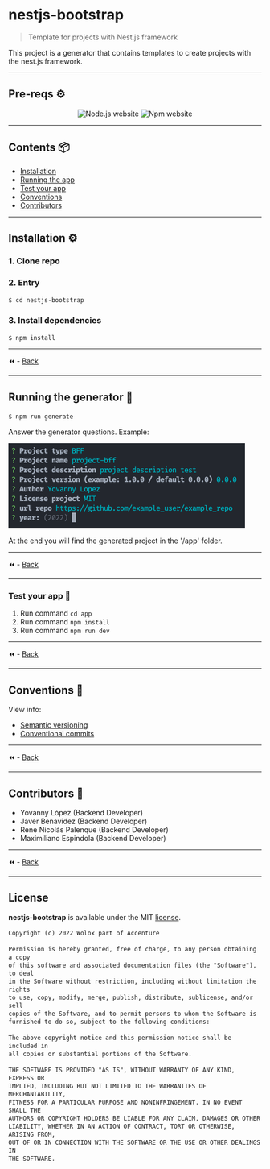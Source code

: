 # nestjs-bootstrap

> Template for projects with Nest.js framework

This project is a generator that contains templates to create projects with the nest.js framework.

---

## Pre-reqs ⚙️

<p align="center">
  <img src="https://img.shields.io/static/v1.svg?label=Node&message=v >= 16.16.0&labelColor=339933&color=757575&logoColor=FFFFFF&logo=node.js" alt="Node.js website"/>
  <img src="https://img.shields.io/static/v1.svg?label=Npm&message=v >= 8.11.0&labelColor=CB3837&logoColor=FFFFFF&color=757575&logo=npm" alt="Npm website"/>
</p>

---

## Contents 📦

- [Installation](#installation-⚙️)
- [Running the app](#running-the-app-🚀)
- [Test your app](#test-your-app-🧪)
- [Conventions](#conventions-🚩)
- [Contributors](#contributors-👷)

---

## Installation ⚙️

### 1. Clone repo

### 2. Entry

```shell
$ cd nestjs-bootstrap
```

### 3. Install dependencies

```shell
$ npm install
```

---

⏪️ - [Back](#contents-📦)

---

## Running the generator 🚀

```bash
$ npm run generate
```

Answer the generator questions. Example:

<img src="./docs/cli-screenshot.png" alt="nestjs bootstrap cli screen"/>

At the end you will find the generated project in the '/app' folder.

---

⏪️ - [Back](#contents-📦)

---

### Test your app 🧪

1. Run command `cd app`
2. Run command `npm install`
3. Run command `npm run dev`

---

⏪️ - [Back](#contents-📦)

---

## Conventions 🚩

View info:

- [Semantic versioning](https://semver.org/)
- [Conventional commits](https://www.conventionalcommits.org/en/v1.0.0-beta.4/)

---

⏪️ - [Back](#contents-📦)

---

## Contributors 👷

- Yovanny López (Backend Developer)
- Javer Benavidez (Backend Developer)
- Rene Nicolás Palenque (Backend Developer)
- Maximiliano Espindola (Backend Developer)

---

⏪️ - [Back](#contents-📦)

---

## License

**nestjs-bootstrap** is available under the MIT [license](LICENSE.md).

    Copyright (c) 2022 Wolox part of Accenture

    Permission is hereby granted, free of charge, to any person obtaining a copy
    of this software and associated documentation files (the "Software"), to deal
    in the Software without restriction, including without limitation the rights
    to use, copy, modify, merge, publish, distribute, sublicense, and/or sell
    copies of the Software, and to permit persons to whom the Software is
    furnished to do so, subject to the following conditions:

    The above copyright notice and this permission notice shall be included in
    all copies or substantial portions of the Software.

    THE SOFTWARE IS PROVIDED "AS IS", WITHOUT WARRANTY OF ANY KIND, EXPRESS OR
    IMPLIED, INCLUDING BUT NOT LIMITED TO THE WARRANTIES OF MERCHANTABILITY,
    FITNESS FOR A PARTICULAR PURPOSE AND NONINFRINGEMENT. IN NO EVENT SHALL THE
    AUTHORS OR COPYRIGHT HOLDERS BE LIABLE FOR ANY CLAIM, DAMAGES OR OTHER
    LIABILITY, WHETHER IN AN ACTION OF CONTRACT, TORT OR OTHERWISE, ARISING FROM,
    OUT OF OR IN CONNECTION WITH THE SOFTWARE OR THE USE OR OTHER DEALINGS IN
    THE SOFTWARE.
